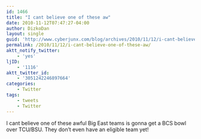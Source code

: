 ```yaml
---
id: 1466
title: "I cant believe one of these aw"
date: 2010-11-12T07:47:27-04:00
author: DizkoDan
layout: single
guid: 'http://www.cyberjunx.com/blog/archives/2010/11/12/i-cant-believe-one-of-these-aw/'
permalink: /2010/11/12/i-cant-believe-one-of-these-aw/
aktt_notify_twitter:
    - 'yes'
ljID:
    - '1116'
aktt_twitter_id:
    - '3051242246897664'
categories:
    - Twitter
tags:
    - tweets
    - Twitter
---
```


I cant believe one of these awful Big East teams is gonna get a BCS bowl over TCU/BSU. They don’t even have an eligible team yet!